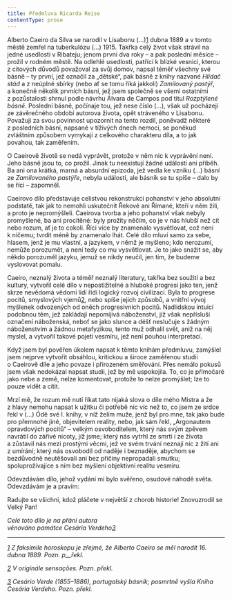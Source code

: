 ```yaml
---
title: Předmluva Ricarda Reise
contentType: prose
---
```


Alberto Caeiro da Silva se narodil v Lisabonu (…)[1](./resources/undefined) dubna 1889 a v tomto městě zemřel na tuberkulózu (…) 1915. Takřka celý život však strávil na jedné usedlosti v Ribateju; jenom první dva roky – a pak poslední měsíce – prožil v rodném městě. Na odlehlé usedlosti, patřící k blízké vesnici, kterou z citových důvodů považoval za svůj domov, napsal téměř všechny své básně – ty první, jež označil za „dětské“, pak básně z knihy nazvané _Hlídač stád_ a z neúplné sbírky (nebo ať se tomu říká jakkoli) _Zamilovaný pastýř_, a konečně několik prvních básní, jež jsem společně se všemi ostatními z pozůstalosti shrnul podle návrhu Álvara de Campos pod titul _Rozptýlené básně_. Poslední básně, počínaje tou, jež nese číslo (…), však už pocházejí ze závěrečného období autorova života, opět stráveného v Lisabonu. Považuji za svou povinnost upozornit na tento rozdíl, poněvadž některé z posledních básní, napsané v tíživých dnech nemoci, se poněkud zvláštním způsobem vymykají z celkového charakteru díla, a to jak povahou, tak zaměřením.

O Caeirově životě se nedá vyprávět, protože v něm nic k vyprávění není. Jeho básně jsou to, co prožil. Jinak tu neexistují žádné události ani příběh. Ba ani ona krátká, marná a absurdní epizoda, jež vedla ke vzniku (…) básní ze _Zamilovaného pastýře_, nebyla událostí, ale básník se tu spíše – dalo by se říci – zapomněl.

Caeirovo dílo představuje celistvou rekonstrukci pohanství v jeho absolutní podstatě, tak jak to nemohli uskutečnit Řekové ani Římané, kteří v něm žili, a proto je nepromýšleli. Caeirova tvorba a jeho pohanství však nebyly promyšlené, ba ani procítěné: byly prožity něčím, co je v nás hlubší než cit nebo rozum, ať je to cokoli. Říci více by znamenalo vysvětlovat, což není k ničemu; tvrdit méně by znamenalo lhát. Celé dílo mluví samo za sebe, hlasem, jenž je mu vlastní, a jazykem, v němž je myšleno; kdo nerozumí, nemůže porozumět, a není tedy co mu vysvětlovat. Je to jako snažit se, aby někdo porozuměl jazyku, jemuž se nikdy neučil, jen tím, že budeme vyslovovat pomalu.

Caeiro, neznalý života a téměř neznalý literatury, takřka bez soužití a bez kultury, vytvořil celé dílo v nepostižitelné a hluboké progresi jako ten, jenž skrze nevědomá vědomí lidí řídí logický rozvoj civilizací. Byla to progrese pocitů, smyslových vjemů[2](./resources/undefined), nebo spíše jejich způsobů, a vnitřní vývoj myšlenek odvozených od oněch progresivních pocitů. Nadlidskou intuicí podobnou těm, jež zakládají nepomíjivá náboženství, jíž však nepřísluší označení náboženská, neboť se jako slunce a déšť neslučuje s žádným náboženstvím a žádnou metafyzikou, tento muž odhalil svět, aniž na něj myslel, a vytvořil takové pojetí vesmíru, jež není pouhou interpretací.

Když jsem byl pověřen úkolem napsat k těmto knihám předmluvu, zamýšlel jsem nejprve vytvořit obsáhlou, kritickou a široce zaměřenou studii o Caeirově díle a jeho povaze i přirozeném směřování. Přes nemálo pokusů jsem však nedokázal napsat studii, jež by mě uspokojila. To, co je přímočaré jako nebe a země, nelze komentovat, protože to nelze promýšlet; lze to pouze vidět a cítit.

Mrzí mě, že rozum mě nutí říkat tato nijaká slova o díle mého Mistra a že z hlavy nemohu napsat k užitku či potřebě nic víc než to, co jsem ze srdce řekl v (…) Ódě své I. knihy, v níž želím muže, jenž byl pro mne, tak jako bude pro přemnohé jiné, objevitelem reality, nebo, jak sám řekl, „Argonautem opravdových pocitů“ – velkým osvoboditelem, který nás svým zpěvem navrátil do zářivé nicoty, jíž jsme; který nás vytrhl ze smrti i ze života a zůstavil nás mezi prostými věcmi, jež ve svém trvání neznají nic z žití ani z umírání; který nás osvobodil od naděje i beznaděje, abychom se bezdůvodně neutěšovali ani bez příčiny nepropadali smutku; spoluprožívajíce s ním bez myšlení objektivní realitu vesmíru.

Odevzdávám dílo, jehož vydání mi bylo svěřeno, osudové náhodě světa. Odevzdávám je a pravím:

Radujte se všichni, kdož pláčete v největší z chorob historie! Znovuzrodil se Velký Pan!

_Celé toto dílo je na přání autora  
věnováno památce Cesária Verdeho[3](./resources/undefined)_

* * *

_[1](./resources/undefined) Z faksimile horoskopu je zřejmé, že Alberto Caeiro se měl narodit 16. dubna 1889. _Pozn. p__řekl.__

_[2](./resources/undefined) V originále sensações. _Pozn. překl.__

_[3](./resources/undefined) Cesário Verde (1855–1886), portugalský básník; posmrtně vyšla _Kniha Cesária Verdeho_. _Pozn. překl.__
